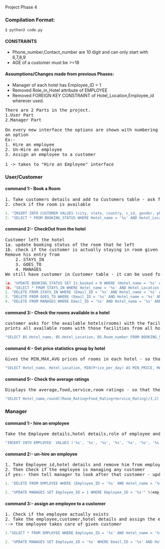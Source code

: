 Project Phase 4

### **Compilation Format:**
```sh
$ python3 code.py
```

#### **CONSTRAINTS**
- Phone_number,Contact_number are 10 digit and can only start with 6,7,8,9
- AGE of a customer must be >=18

#### **Assumptions/Changes made from previous Phases:**
- Manager of each hotel has Employee_ID = 1
- Removed Role_in_Hotel attribute of EMPLOYEE
- Removed FOREIGN KEY CONSTRAINT of Hotel_Location,Employee_id wherever used.

<pre>
There are 2 Parts in the project.
1.User Part
2.Manager Part

On every new interface the options are shown with numbering and the user/manager enter's a particular number to pick
an option
Ex:-
1. Hire an employee
2. Un-Hire an employee
3. Assign an employee to a customer

1 -> takes to "Hire an Employee" interface
</pre>

### **User/Customer**

#### command 1:- Book a Room
<pre>
1. Take customers details and add to Customers table - ask for room required
2. check if the room is available
</pre>
```c
1. "INSERT INTO CUSTOMER VALUES (city, state, country, c_id, gender, phn, dob, fname, lname, age);"
2. "SELECT * FROM BOOKING_STATUS WHERE Hotel_name = '%s' AND Hotel_Location = '%s' AND Room_number = '%s' AND Is_Booked = '0'" %(hotel, hotel_loc, room)
```


#### command 2:- CheckOut from the hotel
<pre>
Customer left the hotel
1a. update booking status of the room that he left
1b. check if the customer is actually staying in room given - STAYS_IN
Remove his entry from 
    2. STAYS_IN
    3. GOES_TO
    4. MANAGES
We still have customer in Customer table - it can be used for future analysis/remember the customer when he comes again
</pre>
```c
1a. "UPDATE BOOKING_STATUS SET Is_booked = 0 WHERE (Hotel_name = '%s' AND Hotel_location = '%s' AND room_number = '%s');" %(hotel, hotel_loc, room)
1b. "SELECT * FROM STAYS_IN WHERE Hotel_name = '%s' AND Hotel_Location = '%s' AND Room_number = '%s' AND Email_ID = '%s'" %(hotel, hotel_loc, room, c_id_flag)
2. "DELETE FROM STAYS_IN WHERE (Email_ID = '%s' AND Hotel_name = '%s' AND Hotel_location = '%s' AND room_number = '%s');" %(customer_id, hotel, hotel_loc, room)
3. "DELETE FROM GOES_TO WHERE (Email_ID = '%s' AND Hotel_name = '%s' AND Hotel_location = '%s');" %(customer_id, hotel, hotel_loc)
4. "DELETE FROM MANAGES WHERE Email_ID = '%s' AND Hotel_name = '%s' AND Hotel_location = '%s' AND room_number = '%s';" %(customer_id, hotel, hotel_loc, room)
```

#### command 3:- Check the rooms available in a hotel
<pre>
customer asks for the available hotels(rooms) with the facilities that he want - ask for AC/TV requirement
prints all available rooms with those facilities from all hotels.
</pre>
```c
"SELECT BS.Hotel_name, BS.Hotel_Location, BS.Room_number FROM BOOKING_STATUS AS BS JOIN ROOM_TYPE as RT ON BS.Hotel_name = RT.Hotel_name AND BS.Hotel_Location = RT.Hotel_Location AND BS.Room_number = RT.Room_number WHERE BS.IS_BOOKED = 0 AND HAS_TV = '%s' AND HAS_AC = '%s';" %(tv_flag, ac_flag)
```



#### command 4:- Get price statistics group by hotel
<pre>
Gives the MIN,MAX,AVG prices of rooms in each hotel - so that the customer can check for the affordability.
</pre>
```c
"SELECT Hotel_name, Hotel_Location, MIN(Price_per_day) AS MIN_PRICE, MAX(Price_per_day) AS MAX_PRICE, AVG(Price_per_day) AS AVG_PRICE FROM ROOM GROUP BY Hotel_name, Hotel_Location;"
```



#### command 5:- Check the average ratings
<pre>
Displays the average,food,service,room ratings - so that the customer get an idea of quality of that hotel
</pre>
```c
"SELECT Hotel_name,round((Room_Rating+Food_Rating+Service_Rating)/3,2) AS AVG_RATING, Room_Rating, Food_Rating, Service_Rating FROM REVIEWS_RATING"
```


### **Manager**

#### command 1:- hire an employee
<pre>
Take the Employee details,hotel details,role of employee and hire him - add to employee table. - hire
</pre>
```c
"INSERT INTO EMPLOYEE  VALUES ('%s', '%s', '%s', '%s', '%s', '%s', '%s', '%s', '%s');" %(fname, lname, Employee_ID,Hotel_name, Hotel_Location, Contact_number, Role_in_hotel, M_Employee_ID, Role)
```


#### command 2:- un-hire an employee
<pre>
1. Take Employee_id,hotel details and remove him from employee table - fire
2. Then Check if the employee is managing any customer 
if yes:- then tell manager to look after that customer - update manages table
</pre>
```c
1. "DELETE FROM EMPLOYEE WHERE (Employee_ID = '%s' AND Hotel_name = '%s' AND Hotel_location = '%s');" %(emp_id, hotel, hotel_loc)

2. "UPDATE MANAGES SET Employee_ID = 1 WHERE Employee_ID = '%s'" %(emp_id)
```

#### command 3:- assign an employee to a customer
<pre>
1. Check if the employee actually exists
2. Take the employee,customer,hotel details and assign the employee to customer - update manages table
--> the employee takes care of given customer
</pre>
```c
1."SELECT * FROM EMPLOYEE WHERE Employee_ID = '%s' AND Hotel_name = '%s' AND Hotel_Location = '%s'" %(emp_id, hotel, hotel_loc)

2. "UPDATE MANAGES SET Employee_ID = '%s' WHERE Email_ID = '%s' AND Hotel_name = '%s' AND Hotel_location = '%s' AND room_number = '%s';" %(emp_id, c_id, hotel, hotel_loc, room)
```
